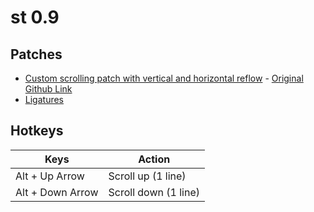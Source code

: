 # st 0.9
## Patches
* [Custom scrolling patch with vertical and horizontal reflow](https://www.reddit.com/r/unixporn/comments/qtzdnw/st_patch_for_vertical_and_horizontal_reflow_with/) - [Original Github Link](https://github.com/BeyondMagic/flarity/blob/master/.patches/columns-rows-reflow-st-unpatched-new.patch)
* [Ligatures](https://st.suckless.org/patches/ligatures/)

## Hotkeys
| Keys | Action |
| --- | --- |
| Alt + Up Arrow | Scroll up (1 line) |
| Alt + Down Arrow | Scroll down (1 line) |
